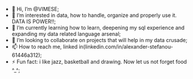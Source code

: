- 👋 Hi, I’m @VIMESE;
- 👀 I’m interested in data, how to handle, organize and properly use it. DATA IS POWER!!;
- 🌱 I’m currently learning how to learn, deepening my sql experience and expanding my data related language arsenal;
- 💞️ I’m looking to collaborate on projects that will help in my data crusade;
- 📫 How to reach me, linked in(linkedin.com/in/alexander-stefanou-61446a312);
- ⚡ Fun fact: i like jazz, basketball and drawing. Now let us not forget food ^_^;

<!---
VIMESE/VIMESE is a ✨ special ✨ repository because its `README.md` (this file) appears on your GitHub profile.
You can click the Preview link to take a look at your changes.
--->
